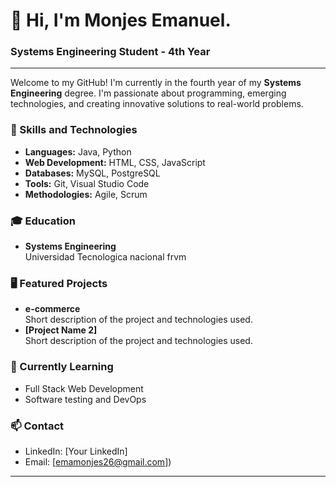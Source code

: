 # 👋 Hi, I'm Monjes Emanuel.

### Systems Engineering Student - 4th Year

---

Welcome to my GitHub! I'm currently in the fourth year of my **Systems Engineering** degree. I'm passionate about programming, emerging technologies, and creating innovative solutions to real-world problems.

### 🚀 Skills and Technologies
- **Languages:** Java, Python
- **Web Development:** HTML, CSS, JavaScript
- **Databases:** MySQL, PostgreSQL
- **Tools:** Git, Visual Studio Code
- **Methodologies:** Agile, Scrum

### 🎓 Education
- **Systems Engineering**  
  Universidad Tecnologica nacional frvm 

### 🖥️ Featured Projects
- **e-commerce**  
  Short description of the project and technologies used.
- **[Project Name 2]**  
  Short description of the project and technologies used.

### 🌱 Currently Learning
- Full Stack Web Development
- Software testing and DevOps

### 📫 Contact
- LinkedIn: [Your LinkedIn]
- Email: [emamonjes26@gmail.com])

---

<!---
EmanuelMonjes/EmanuelMonjes is a ✨ special ✨ repository because its `README.md` (this file) appears on your GitHub profile.
You can click the Preview link to take a look at your changes.
--->
